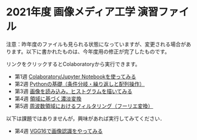 # 2021年度 画像メディア工学 演習ファイル

注意：昨年度のファイルも見られる状態になっていますが、変更される場合があります。以下に書かれたものは、今年度用の修正が完了したものです。

リンクをクリックするとColaboratoryから実行できます。
- 第1週 [Colaboratory/Jupyter Notebookを使ってみる](https://colab.research.google.com/github/yamazoe/ImageMediaProcessing/blob/main/week01.ipynb)
- 第2週 [Pythonの基礎（条件分岐・繰り返しと配列操作）](https://colab.research.google.com/github/yamazoe/ImageMediaProcessing/blob/main/week02.ipynb)
- 第3週 [画像を読み込み，ヒストグラムを描いてみる](https://colab.research.google.com/github/yamazoe/ImageMediaProcessing/blob/main/week03.ipynb)
- 第4週 [領域に基づく濃淡変換](https://colab.research.google.com/github/yamazoe/ImageMediaProcessing/blob/main/week04.ipynb)
- 第5週 [周波数領域におけるフィルタリング（フーリエ変換）](https://colab.research.google.com/github/yamazoe/ImageMediaProcessing/blob/main/week05.ipynb)

以下は課題ではありませんが，興味があれば実行してみてください．
- 第4週 [VGG16で画像認識をやってみる](https://colab.research.google.com/github/yamazoe/ImageMediaProcessing/blob/main/week04_2.ipynb)

